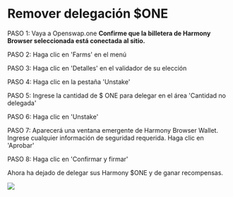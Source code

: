 # Remover delegación $ONE

PASO 1: Vaya a Openswap.one **Confirme que la billetera de Harmony Browser seleccionada está conectada al sitio.**&#x20;

PASO 2: Haga clic en 'Farms' en el menú&#x20;

PASO 3: Haga clic en 'Detalles' en el validador de su elección&#x20;

PASO 4: Haga clic en la pestaña 'Unstake'&#x20;

PASO 5: Ingrese la cantidad de $ ONE para delegar en el área 'Cantidad no delegada'&#x20;

PASO 6: Haga clic en 'Unstake'&#x20;

PASO 7: Aparecerá una ventana emergente de Harmony Browser Wallet. Ingrese cualquier información de seguridad requerida. Haga clic en 'Aprobar'&#x20;

PASO 8: Haga clic en 'Confirmar y firmar'

Ahora ha dejado de delegar sus Harmony $ONE y de ganar recompensas.

![](https://docs.openswap.one/\~/files/v0/b/gitbook-x-prod.appspot.com/o/spaces%2F-MY1G5f8O5711m8GB\_0a%2Fuploads%2F1gEwKI06YCqirE5sDUw4%2Funstake.png?alt=media\&token=92f69779-161e-4baa-8c7b-8168ee0dbdb3)
